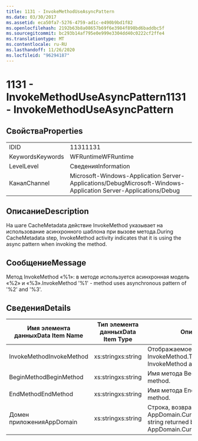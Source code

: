 ```yaml
---
title: 1131 - InvokeMethodUseAsyncPattern
ms.date: 03/30/2017
ms.assetid: eca50fa7-5276-4759-ad1c-e490b9bd1f82
ms.openlocfilehash: 2192b63b8a08657b69f6e3984f898bd6baddbc5f
ms.sourcegitcommit: bc293b14af795e0e999e3304dd40c0222cf2ffe4
ms.translationtype: MT
ms.contentlocale: ru-RU
ms.lasthandoff: 11/26/2020
ms.locfileid: "96294187"
---
```

# <a name="1131---invokemethoduseasyncpattern"></a><span data-ttu-id="41b04-102">1131 - InvokeMethodUseAsyncPattern</span><span class="sxs-lookup"><span data-stu-id="41b04-102">1131 - InvokeMethodUseAsyncPattern</span></span>

## <a name="properties"></a><span data-ttu-id="41b04-103">Свойства</span><span class="sxs-lookup"><span data-stu-id="41b04-103">Properties</span></span>  
  
|||  
|-|-|  
|<span data-ttu-id="41b04-104">ID</span><span class="sxs-lookup"><span data-stu-id="41b04-104">ID</span></span>|<span data-ttu-id="41b04-105">1131</span><span class="sxs-lookup"><span data-stu-id="41b04-105">1131</span></span>|  
|<span data-ttu-id="41b04-106">Keywords</span><span class="sxs-lookup"><span data-stu-id="41b04-106">Keywords</span></span>|<span data-ttu-id="41b04-107">WFRuntime</span><span class="sxs-lookup"><span data-stu-id="41b04-107">WFRuntime</span></span>|  
|<span data-ttu-id="41b04-108">Level</span><span class="sxs-lookup"><span data-stu-id="41b04-108">Level</span></span>|<span data-ttu-id="41b04-109">Сведения</span><span class="sxs-lookup"><span data-stu-id="41b04-109">Information</span></span>|  
|<span data-ttu-id="41b04-110">Канал</span><span class="sxs-lookup"><span data-stu-id="41b04-110">Channel</span></span>|<span data-ttu-id="41b04-111">Microsoft-Windows-Application Server-Applications/Debug</span><span class="sxs-lookup"><span data-stu-id="41b04-111">Microsoft-Windows-Application Server-Applications/Debug</span></span>|  
  
## <a name="description"></a><span data-ttu-id="41b04-112">Описание</span><span class="sxs-lookup"><span data-stu-id="41b04-112">Description</span></span>  

 <span data-ttu-id="41b04-113">На шаге CacheMetadata действие InvokeMethod указывает на использование асинхронного шаблона при вызове метода.</span><span class="sxs-lookup"><span data-stu-id="41b04-113">During CacheMetadata step, InvokeMethod activity indicates that it is using the async pattern when invoking the method.</span></span>  
  
## <a name="message"></a><span data-ttu-id="41b04-114">Сообщение</span><span class="sxs-lookup"><span data-stu-id="41b04-114">Message</span></span>  

 <span data-ttu-id="41b04-115">Метод InvokeMethod «%1»: в методе используется асинхронная модель «%2» и «%3».</span><span class="sxs-lookup"><span data-stu-id="41b04-115">InvokeMethod '%1' - method uses asynchronous pattern of '%2' and '%3'.</span></span>  
  
## <a name="details"></a><span data-ttu-id="41b04-116">Сведения</span><span class="sxs-lookup"><span data-stu-id="41b04-116">Details</span></span>  
  
|<span data-ttu-id="41b04-117">Имя элемента данных</span><span class="sxs-lookup"><span data-stu-id="41b04-117">Data Item Name</span></span>|<span data-ttu-id="41b04-118">Тип элемента данных</span><span class="sxs-lookup"><span data-stu-id="41b04-118">Data Item Type</span></span>|<span data-ttu-id="41b04-119">Описание</span><span class="sxs-lookup"><span data-stu-id="41b04-119">Description</span></span>|  
|--------------------|--------------------|-----------------|  
|<span data-ttu-id="41b04-120">InvokeMethod</span><span class="sxs-lookup"><span data-stu-id="41b04-120">InvokeMethod</span></span>|<span data-ttu-id="41b04-121">xs:string</span><span class="sxs-lookup"><span data-stu-id="41b04-121">xs:string</span></span>|<span data-ttu-id="41b04-122">Отображаемое имя действия InvokeMethod.</span><span class="sxs-lookup"><span data-stu-id="41b04-122">The display name of the InvokeMethod activity.</span></span>|  
|<span data-ttu-id="41b04-123">BeginMethod</span><span class="sxs-lookup"><span data-stu-id="41b04-123">BeginMethod</span></span>|<span data-ttu-id="41b04-124">xs:string</span><span class="sxs-lookup"><span data-stu-id="41b04-124">xs:string</span></span>|<span data-ttu-id="41b04-125">Имя метода Begin.</span><span class="sxs-lookup"><span data-stu-id="41b04-125">The name of the begin method.</span></span>|  
|<span data-ttu-id="41b04-126">EndMethod</span><span class="sxs-lookup"><span data-stu-id="41b04-126">EndMethod</span></span>|<span data-ttu-id="41b04-127">xs:string</span><span class="sxs-lookup"><span data-stu-id="41b04-127">xs:string</span></span>|<span data-ttu-id="41b04-128">Имя метода End.</span><span class="sxs-lookup"><span data-stu-id="41b04-128">The name of the end method.</span></span>|  
|<span data-ttu-id="41b04-129">Домен приложения</span><span class="sxs-lookup"><span data-stu-id="41b04-129">AppDomain</span></span>|<span data-ttu-id="41b04-130">xs:string</span><span class="sxs-lookup"><span data-stu-id="41b04-130">xs:string</span></span>|<span data-ttu-id="41b04-131">Строка, возвращаемая AppDomain.CurrentDomain.FriendlyName.</span><span class="sxs-lookup"><span data-stu-id="41b04-131">The string returned by AppDomain.CurrentDomain.FriendlyName.</span></span>|
